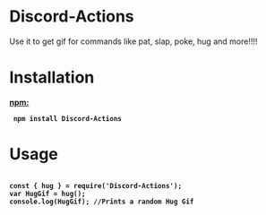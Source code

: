 # Discord-Actions
Use it to get gif for commands like pat, slap, poke, hug and more!!!!

# Installation
<b><a href = "https://www.npmjs.com/package/Discord-Actions"> npm: </a><b> 
<p>
<code> npm install Discord-Actions </code>

# Usage
<code>
const { hug } = require('Discord-Actions');
var HugGif = hug();
console.log(HugGif); //Prints a random Hug Gif
</code>
